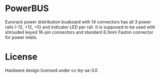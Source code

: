 # PowerBUS
Eurorack power distribution busboard with 14 connectors has all 3 power rails (-12, +12, +5) and indicator LED per rail. It is supposed to be used with shrouded keyed 16-pin connectors and standard 6.3mm Faston connector for power inlets. 

# License
Hardware design licensed under cc-by-sa-3.0
